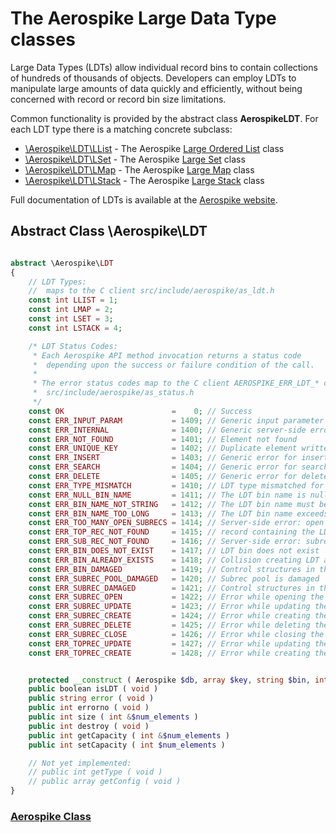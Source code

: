 
# The Aerospike Large Data Type classes
Large Data Types (LDTs) allow individual record bins to contain collections of
hundreds of thousands of objects.  Developers can employ LDTs to manipulate
large amounts of data quickly and efficiently, without being concerned with
record or record bin size limitations.

Common functionality is provided by the abstract class **AerospikeLDT**.
For each LDT type there is a matching concrete subclass:

* [\Aerospike\LDT\LList](aerospike_llist.md) - The Aerospike [Large Ordered List](http://www.aerospike.com/docs/guide/llist.html) class
* [\Aerospike\LDT\LSet](aerospike_lset.md) - The Aerospike [Large Set](http://www.aerospike.com/docs/guide/lset.html) class
* [\Aerospike\LDT\LMap](aerospike_lmap.md) - The Aerospike [Large Map](http://www.aerospike.com/docs/guide/lmap.html) class
* [\Aerospike\LDT\LStack](aerospike_lstack.md) - The Aerospike [Large Stack](http://www.aerospike.com/docs/guide/lstack.html) class

Full documentation of LDTs is available at the [Aerospike website](http://www.aerospike.com/docs/guide/ldt.html).

## Abstract Class \Aerospike\LDT

```php

abstract \Aerospike\LDT
{
    // LDT Types:
    //  maps to the C client src/include/aerospike/as_ldt.h
    const int LLIST = 1;
    const int LMAP = 2;
    const int LSET = 3;
    const int LSTACK = 4;

    /* LDT Status Codes:
     * Each Aerospike API method invocation returns a status code
     *  depending upon the success or failure condition of the call.
     *
     * The error status codes map to the C client AEROSPIKE_ERR_LDT_* codes
     *  src/include/aerospike/as_status.h
     */
    const OK                        =    0; // Success
    const ERR_INPUT_PARAM           = 1409; // Generic input parameter error
    const ERR_INTERNAL              = 1400; // Generic server-side error
    const ERR_NOT_FOUND             = 1401; // Element not found
    const ERR_UNIQUE_KEY            = 1402; // Duplicate element written when 'unique key' set
    const ERR_INSERT                = 1403; // Generic error for insertion op
    const ERR_SEARCH                = 1404; // Generic error for search op
    const ERR_DELETE                = 1405; // Generic error for delete op
    const ERR_TYPE_MISMATCH         = 1410; // LDT type mismatched for the bin
    const ERR_NULL_BIN_NAME         = 1411; // The LDT bin name is null
    const ERR_BIN_NAME_NOT_STRING   = 1412; // The LDT bin name must be a string
    const ERR_BIN_NAME_TOO_LONG     = 1413; // The LDT bin name exceeds 14 chars
    const ERR_TOO_MANY_OPEN_SUBRECS = 1414; // Server-side error: open subrecs
    const ERR_TOP_REC_NOT_FOUND     = 1415; // record containing the LDT not found
    const ERR_SUB_REC_NOT_FOUND     = 1416; // Server-side error: subrec not found
    const ERR_BIN_DOES_NOT_EXIST    = 1417; // LDT bin does not exist
    const ERR_BIN_ALREADY_EXISTS    = 1418; // Collision creating LDT at bin
    const ERR_BIN_DAMAGED           = 1419; // Control structures in the top record are damaged
    const ERR_SUBREC_POOL_DAMAGED   = 1420; // Subrec pool is damaged
    const ERR_SUBREC_DAMAGED        = 1421; // Control structures in the sub record are damaged
    const ERR_SUBREC_OPEN           = 1422; // Error while opening the sub record
    const ERR_SUBREC_UPDATE         = 1423; // Error while updating the sub record
    const ERR_SUBREC_CREATE         = 1424; // Error while creating the sub record
    const ERR_SUBREC_DELETE         = 1425; // Error while deleting the sub record
    const ERR_SUBREC_CLOSE          = 1426; // Error while closing the sub record
    const ERR_TOPREC_UPDATE         = 1427; // Error while updating the top record
    const ERR_TOPREC_CREATE         = 1428; // Error while creating the top record


    protected __construct ( Aerospike $db, array $key, string $bin, int $type )
    public boolean isLDT ( void )
    public string error ( void )
    public int errorno ( void )
    public int size ( int &$num_elements )
    public int destroy ( void )
    public int getCapacity ( int &$num_elements )
    public int setCapacity ( int $num_elements )

    // Not yet implemented:
    // public int getType ( void )
    // public array getConfig ( void )
}
```

### [Aerospike Class](aerospike.md)

